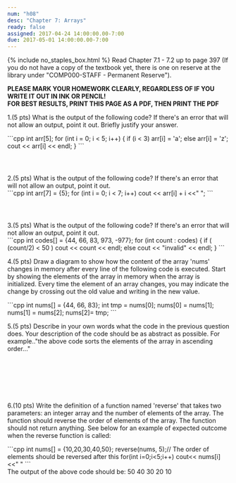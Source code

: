 ```yaml
---
num: "h08"
desc: "Chapter 7: Arrays"
ready: false 
assigned: 2017-04-24 14:00:00.00-7:00
due: 2017-05-01 14:00:00.00-7:00
---
```

{% include no_staples_box.html %}
Read Chapter 7.1 - 7.2 up to page 397 (If you do not have a copy of the textbook yet, there is one on reserve at the library under "COMP000-STAFF - Permanent Reserve").

<b>PLEASE MARK YOUR HOMEWORK CLEARLY, REGARDLESS OF IF YOU WRITE IT OUT IN INK OR PENCIL!<br/>
FOR BEST RESULTS, PRINT THIS PAGE AS A PDF, THEN PRINT THE PDF</b>

1.(5 pts) What is the output of the following code? If there's an error that will not allow an output, point it out. Briefly justify your answer.

<div markdown="1">
```cpp
int arr[5];
for (int i = 0; i < 5; i++) {
	if (i < 3) arr[i] = 'a';
	else arr[i] = 'z';
	cout << arr[i] << endl;  }
```
</div>
<div style="margin-bottom:4em"></div>
2.(5 pts) What is the output of the following code? If there's an error that will not allow an output, point it out.

<div markdown="1">
```cpp
int arr[7] = {5};
for (int i = 0; i < 7; i++)
	cout << arr[i] + i <<" "; 
```
</div>
<div style="margin-bottom:4em"></div>
3.(5 pts) What is the output of the following code? If there's an error that will not allow an output, point it out.

<div markdown="1">
```cpp
int codes[] = {44, 66, 83, 973, -977};
for (int count : codes) {
	if ( (count/2) < 50 )
		cout << count << endl;
	else cout << "invalid" << endl; }
```
</div>

<div class="pagebreak"></div>

4.(5 pts) Draw a diagram to show how the content of the array 'nums' changes in memory after every line of the following code is executed. Start by showing the elements of the array in memory when the array is initialized. Every time the element of an array changes, you may indicate the change by crossing out the old value and writing in the new value.

<div markdown="1">
```cpp
int nums[] = {44, 66, 83};
int tmp = nums[0];
nums[0] = nums[1];
nums[1] = nums[2];
nums[2]= tmp;
```
</div>

5.(5 pts) Describe in your own words what the code in the previous question does. Your description of the code should be as abstract as possible. For example.."the above code sorts the elements of the array in ascending order..."

<div style="margin-bottom:8em"></div>	

6.(10 pts) Write the definition of a function named 'reverse' that takes two parameters: an integer array and the number of elements of the array. The function should reverse the order of elements of the array. The function should not return anything. See below for an example of expected outcome when the reverse function is called:

<div markdown="1">
```cpp
int nums[] = {10,20,30,40,50};
reverse(nums, 5);// The order of elements should be reversed after this
for(int i=0;i<5;i++)
   cout<< nums[i]<<" "
```
</div>
The output of the above code should be: 50 40 30 20 10
	
